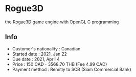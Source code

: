 # Rogue3D
the Rogue3D game engine with OpenGL C programming

## Info
- Customer's nationality : Canadian
- Started date           : 2021, Jan 22
- Due date               : 2021, April 4
- Price                  : 150 CAD - 3568.70 THB  (Fee 4.99 CAD)
- Payment method : Remitly to SCB (Siam Commercial Bank)

